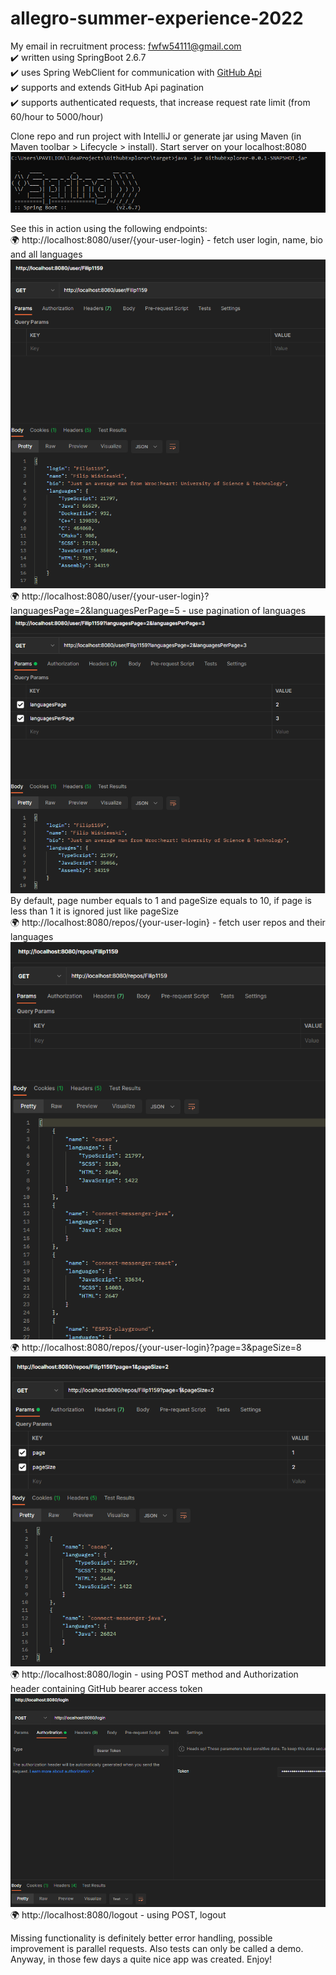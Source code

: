 # allegro-summer-experience-2022
My email in recruitment process: [fwfw54111@gmail.com](mailto:fwfw541111@gmail.com) <br>
:heavy_check_mark: written using SpringBoot 2.6.7 <br>
:heavy_check_mark: uses Spring WebClient for communication with [GitHub Api](https://api.github.com) <br>
:heavy_check_mark: supports and extends GitHub Api pagination <br>
:heavy_check_mark: supports authenticated requests, that increase request rate limit (from 60/hour to 5000/hour) <br>

Clone repo and run project with IntelliJ or generate jar using Maven (in Maven toolbar > Lifecycle > install). Start server on your localhost:8080 <br>
<img src="img/run_jar_cmd.png"/><br>

See this in action using the following endpoints: <br>
:earth_africa: http://localhost:8080/user/{your-user-login} - fetch user login, name, bio and all languages <br>
<img src="img/route1.png"/><br>
:earth_africa: http://localhost:8080/user/{your-user-login}?languagesPage=2&languagesPerPage=5 - use pagination of languages <br>
<img src="img/route3.png"/><br>
By default, page number equals to 1 and pageSize equals to 10, if page is less than 1 it is ignored just like pageSize <br>
:earth_africa: http://localhost:8080/repos/{your-user-login} - fetch user repos and their languages <br>
<img src="img/route2.png"/><br>
:earth_africa: http://localhost:8080/repos/{your-user-login}?page=3&pageSize=8 <br>
<img src="img/route4.png"/><br>
:earth_africa: http://localhost:8080/login - using POST method and Authorization header containing GitHub bearer access token <br>
<img src="img/route5.png"/><br>
:earth_africa: http://localhost:8080/logout - using POST, logout <br>

Missing functionality is definitely better error handling, possible improvement is parallel requests. Also tests can only be called a demo. Anyway, in those few days a quite nice app was created. Enjoy!